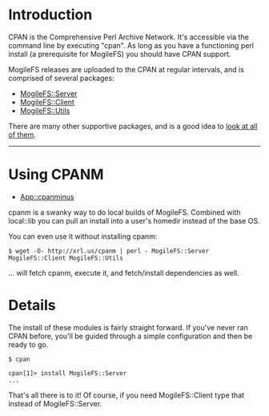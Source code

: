 # Introduction #

CPAN is the Comprehensive Perl Archive Network.  It's accessible via the command line by executing "cpan".  As long as you have a functioning perl install (a prerequisite for MogileFS) you should have CPAN support.

MogileFS releases are uploaded to the CPAN at regular intervals, and is comprised of  several packages:

  * [MogileFS::Server](http://search.cpan.org/dist/MogileFS-Server/)
  * [MogileFS::Client](http://search.cpan.org/dist/MogileFS-Client/)
  * [MogileFS::Utils](http://search.cpan.org/dist/MogileFS-Utils/)

There are many other supportive packages, and is a good idea to [look at all of them](http://search.cpan.org/search?query=MogileFS&mode=dist).


---

# Using CPANM #

  * [App::cpanminus](http://search.cpan.org/dist/App-cpanminus/)

cpanm is a swanky way to do local builds of MogileFS. Combined with local::lib
you can pull an install into a user's homedir instead of the base OS.

You can even use it without installing cpanm:

```
$ wget -O- http://xrl.us/cpanm | perl - MogileFS::Server MogileFS::Client MogileFS::Utils
```
... will fetch cpanm, execute it, and fetch/install dependencies as well.

# Details #

The install of these modules is fairly straight forward.  If you've never ran CPAN before, you'll be guided through a simple configuration and then be ready to go.

```
$ cpan

cpan[1]> install MogileFS::Server
...
```

That's all there is to it!  Of course, if you need MogileFS::Client type that instead of MogileFS::Server.